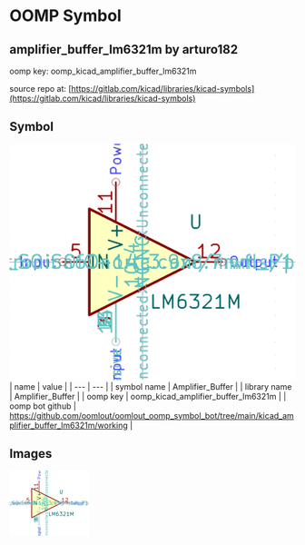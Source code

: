 # OOMP Symbol  
## amplifier_buffer_lm6321m  by arturo182  
  
oomp key: oomp_kicad_amplifier_buffer_lm6321m  
  
source repo at: [https://gitlab.com/kicad/libraries/kicad-symbols](https://gitlab.com/kicad/libraries/kicad-symbols)  
## Symbol  
  
[![working.png](working_600.png)](working.png)  
| name | value | 
| --- | --- | 
| symbol name | Amplifier_Buffer | 
| library name | Amplifier_Buffer | 
| oomp key | oomp_kicad_amplifier_buffer_lm6321m | 
| oomp bot github | https://github.com/oomlout/oomlout_oomp_symbol_bot/tree/main/kicad_amplifier_buffer_lm6321m/working | 
## Images  
  
[![working.png](working_140.png)](working.png)  
